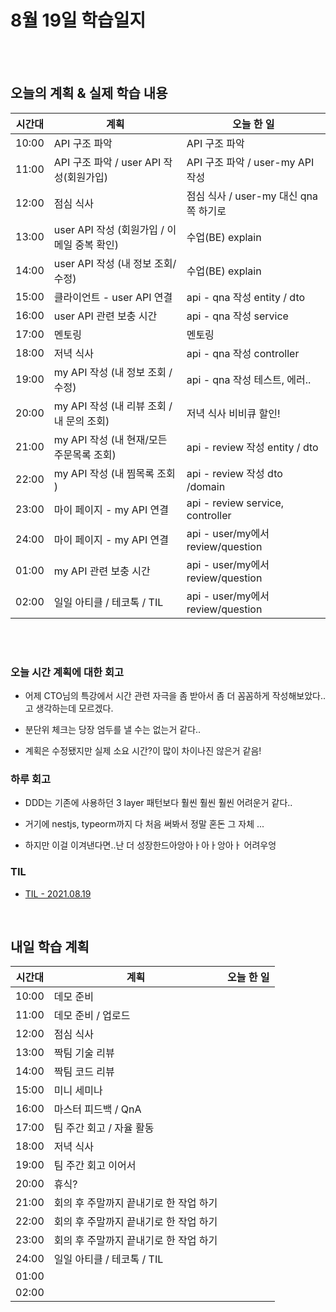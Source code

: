 # 8월 19일 학습일지

<br/>
<br/>

## 오늘의 계획 & 실제 학습 내용

| 시간대 | 계획                                        | 오늘 한 일                            |
| ------ | ------------------------------------------- | ------------------------------------- |
| 10:00  | API 구조 파악                               | API 구조 파악                         |
| 11:00  | API 구조 파악 / user API 작성(회원가입)     | API 구조 파악 / user-my API 작성      |
| 12:00  | 점심 식사                                   | 점심 식사 / user-my 대신 qna쪽 하기로 |
| 13:00  | user API 작성 (회원가입 / 이메일 중복 확인) | 수업(BE) explain                      |
| 14:00  | user API 작성 (내 정보 조회/수정)           | 수업(BE) explain                      |
| 15:00  | 클라이언트 - user API 연결                  | api - qna 작성 entity / dto           |
| 16:00  | user API 관련 보충 시간                     | api - qna 작성 service                |
| 17:00  | 멘토링                                      | 멘토링                                |
| 18:00  | 저녁 식사                                   | api - qna 작성 controller             |
| 19:00  | my API 작성 (내 정보 조회 / 수정)           | api - qna 작성 테스트, 에러..         |
| 20:00  | my API 작성 (내 리뷰 조회 / 내 문의 조회)   | 저녁 식사 비비큐 할인!                |
| 21:00  | my API 작성 (내 현재/모든 주문목록 조회)    | api - review 작성 entity / dto        |
| 22:00  | my API 작성 (내 찜목록 조회 )               | api - review 작성 dto /domain         |
| 23:00  | 마이 페이지 - my API 연결                   | api - review service, controller      |
| 24:00  | 마이 페이지 - my API 연결                   | api - user/my에서 review/question     |
| 01:00  | my API 관련 보충 시간                       | api - user/my에서 review/question     |
| 02:00  | 일일 아티클 / 테코톡 / TIL                  | api - user/my에서 review/question     |

<br/>
<br/>

### 오늘 시간 계획에 대한 회고

- 어제 CTO님의 특강에서 시간 관련 자극을 좀 받아서 좀 더 꼼꼼하게 작성해보았다..고 생각하는데 모르겠다.

- 분단위 체크는 당장 엄두를 낼 수는 없는거 같다..

- 계획은 수정됐지만 실제 소요 시간?이 많이 차이나진 않은거 같음!

### 하루 회고

- DDD는 기존에 사용하던 3 layer 패턴보다 훨씬 훨씬 훨씬 어려운거 같다..

- 거기에 nestjs, typeorm까지 다 처음 써봐서 정말 혼돈 그 자체 ...

- 하지만 이걸 이겨낸다면..난 더 성장한드아앙아ㅏ아ㅏ앙아ㅏ 어려우엉

### TIL

- [TIL - 2021.08.19](https://velog.io/@jjuny546/TIL-2021.08.19)

<br/>

## 내일 학습 계획

| 시간대 | 계획                                   | 오늘 한 일 |
| ------ | -------------------------------------- | ---------- |
| 10:00  | 데모 준비                              |            |
| 11:00  | 데모 준비 / 업로드                     |            |
| 12:00  | 점심 식사                              |            |
| 13:00  | 짝팀 기술 리뷰                         |            |
| 14:00  | 짝팀 코드 리뷰                         |            |
| 15:00  | 미니 세미나                            |            |
| 16:00  | 마스터 피드백 / QnA                    |            |
| 17:00  | 팀 주간 회고 / 자율 활동               |            |
| 18:00  | 저녁 식사                              |            |
| 19:00  | 팀 주간 회고 이어서                    |            |
| 20:00  | 휴식?                                  |            |
| 21:00  | 회의 후 주말까지 끝내기로 한 작업 하기 |            |
| 22:00  | 회의 후 주말까지 끝내기로 한 작업 하기 |            |
| 23:00  | 회의 후 주말까지 끝내기로 한 작업 하기 |            |
| 24:00  | 일일 아티클 / 테코톡 / TIL             |            |
| 01:00  |                                        |            |
| 02:00  |                                        |            |
